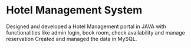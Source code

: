 # Hotel Management System
Designed and developed a Hotel Management portal in JAVA with functionalities like admin login, book room, check availability and manage reservation
Created and managed the data in MySQL.
